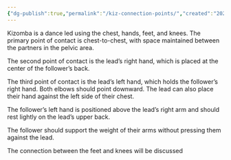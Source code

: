 ```yaml
---
{"dg-publish":true,"permalink":"/kiz-connection-points/","created":"2024-09-16T15:54:59.385-04:00","updated":"2024-09-18T13:21:20.271-04:00"}
---
```



Kizomba is a dance led using the chest, hands, feet, and knees. The primary point of contact is chest-to-chest, with space maintained between the partners in the pelvic area.

The second point of contact is the lead’s right hand, which is placed at the center of the follower’s back.

The third point of contact is the lead’s left hand, which holds the follower’s right hand. Both elbows should point downward. The lead can also place their hand against the left side of their chest.

The follower’s left hand is positioned above the lead’s right arm and should rest lightly on the lead’s upper back.

The follower should support the weight of their arms without pressing them against the lead.

The connection between the feet and knees will be discussed
